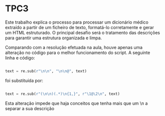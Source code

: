 <h1>TPC3</h1>

Este trabalho explica o processo para processar um dicionário médico extraído a partir de um ficheiro de texto, formatá-lo corretamente e gerar um HTML estruturado. O principal desafio será o tratamento das descrições para garantir uma estrutura organizada e limpa.

Comparando com a resolução efetuada na aula, houve apenas uma alteração no código para o melhor funcionamento do script. A seguinte linha e código:

```python

text = re.sub(r"\n\n", "\n\n@", text)

```

foi substituída por:

```python

text = re.sub(r"(\n\n)(.*)\n{1,}", r"\1@\2\n", text)

```

Esta alteração impede que haja conceitos que tenha mais que um \n a separar a sua descrição
